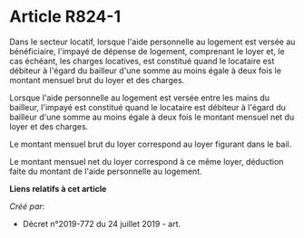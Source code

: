 # Article R824-1

Dans le secteur locatif, lorsque l'aide personnelle au logement est versée au bénéficiaire, l'impayé de dépense de logement,
comprenant le loyer et, le cas échéant, les charges locatives, est constitué quand le locataire est débiteur à l'égard du
bailleur d'une somme au moins égale à deux fois le montant mensuel brut du loyer et des charges.

Lorsque l'aide personnelle au logement est versée entre les mains du bailleur, l'impayé est constitué quand le locataire est
débiteur à l'égard du bailleur d'une somme au moins égale à deux fois le montant mensuel net du loyer et des charges.

Le montant mensuel brut du loyer correspond au loyer figurant dans le bail.

Le montant mensuel net du loyer correspond à ce même loyer, déduction faite du montant de l'aide personnelle au logement.

**Liens relatifs à cet article**

_Créé par_:

  - Décret n°2019-772 du 24 juillet 2019 - art.
